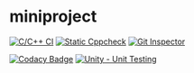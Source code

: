 # miniproject


[![C/C++ CI](https://github.com/256606/Miniproject/actions/workflows/ccpp.yml/badge.svg)](https://github.com/256606/Miniproject/actions/workflows/ccpp.yml) 
 [![Static Cppcheck](https://github.com/256606/Miniproject/actions/workflows/cppcheck.yml/badge.svg)](https://github.com/256606/Miniproject/actions/workflows/cppcheck.yml)
[![Git Inspector](https://github.com/256606/Miniproject/actions/workflows/gitinspector.yml/badge.svg)](https://github.com/256606/Miniproject/actions/workflows/gitinspector.yml)

[![Codacy Badge](https://app.codacy.com/project/badge/Grade/6ce8635953f64ff9949b505604628ff5)](https://www.codacy.com/gh/256606/miniproject/dashboard?utm_source=github.com&amp;utm_medium=referral&amp;utm_content=256606/miniproject&amp;utm_campaign=Badge_Grade)
[![Unity - Unit Testing](https://github.com/256606/Miniproject/actions/workflows/unity.yml/badge.svg)](https://github.com/256606/Miniproject/actions/workflows/unity.yml)

